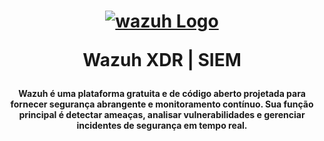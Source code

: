 <h1 align="center">

[![wazuh Logo](https://github.com/user-attachments/assets/119abd64-9d52-4170-b976-6037f76f6097)](https://wazuh.com/)

Wazuh XDR | SIEM

</h1><h4 align="center">

Wazuh é uma plataforma gratuita e de código aberto projetada para fornecer segurança abrangente e monitoramento contínuo. Sua função principal é detectar ameaças, analisar vulnerabilidades e gerenciar incidentes de segurança em tempo real.
